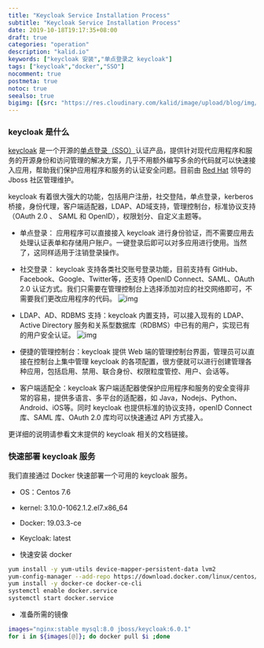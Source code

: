 ```yaml
---
title: "Keycloak Service Installation Process"
subtitle: "Keycloak Service Installation Process"
date: 2019-10-18T19:17:35+08:00
draft: true
categories: "operation"
description: "kalid.io"
keywords: ["keycloak 安装","单点登录之 keycloak"]
tags: ["keycloak","docker","SSO"]
nocomment: true
postmeta: true
notoc: true
seealso: true
bigimg: [{src: "https://res.cloudinary.com/kalid/image/upload/blog/img/banner3.jpg"}]
---
```


### keycloak 是什么

[keycloak](https://www.keycloak.org) 是一个开源的[单点登录（SSO）](https://en.wikipedia.org/wiki/Single_sign-on)认证产品，提供针对现代应用程序和服务的开源身份和访问管理的解决方案，几乎不用额外编写多余的代码就可以快速接入应用，帮助我们保护应用程序和服务的认证安全问题。目前由 [Red Hat](https://en.wikipedia.org/wiki/Red_Hat) 领导的 Jboss 社区管理维护。

keycloak 有着很大强大的功能，包括用户注册，社交登陆，单点登录，kerberos 桥接，身份代理，客户端适配器，LDAP、AD域支持，管理控制台，标准协议支持（OAuth 2.0 、 SAML 和 OpenID），权限划分、自定义主题等。

- 单点登录： 应用程序可以直接接入 keycloak 进行身份验证，而不需要应用去处理认证表单和存储用户账户。一键登录后即可以对多应用进行使用。当然了，这同样适用于注销登录操作。

- 社交登录： keycloak 支持各类社交账号登录功能，目前支持有 GitHub、Facebook、Google、Twitter等，还支持 OpenID Connect、SAML、OAuth 2.0 认证方式。我们只需要在管理控制台上选择添加对应的社交网络即可，不需要我们更改应用程序的代码。
![img]()

- LDAP、AD、RDBMS 支持：keycloak 内置支持，可以接入现有的 LDAP、Active Directory 服务和关系型数据库（RDBMS）中已有的用户，实现已有的用户安全认证。
![img]()

- 便捷的管理控制台：keycloak 提供 Web 端的管理控制台界面，管理员可以直接在控制台上集中管理 keycloak 的各项配置，很方便就可以进行创建管理各种应用，包括启用、禁用、联合身份、权限粒度管控、用户、会话等。

- 客户端适配全：keycloak 客户端适配器使保护应用程序和服务的安全变得非常的容易，提供多语言、多平台的适配器，如 Java，Nodejs、Python、Android、iOS等。同时 keycloak 也提供标准的协议支持，openID Connect 库、SAML 库、OAuth 2.0 库均可以快速通过 API 方式接入。

更详细的说明请参看文末提供的 keycloak 相关的文档链接。

### 快速部署 keycloak 服务

我们直接通过 Docker 快速部署一个可用的 keycloak 服务。

>
- OS：Centos 7.6 
- kernel: 3.10.0-1062.1.2.el7.x86_64
- Docker: 19.03.3-ce
- Keycloak: latest

- 快速安装 docker 

```bash
yum install -y yum-utils device-mapper-persistent-data lvm2
yum-config-manager --add-repo https://download.docker.com/linux/centos/docker-ce.repo
yum install -y docker-ce docker-ce-cli 
systemctl enable docker.service
systemctl start docker.service
```

- 准备所需的镜像

```bash
images="nginx:stable mysql:8.0 jboss/keycloak:6.0.1"
for i in ${images[@]}; do docker pull $i ;done 
```